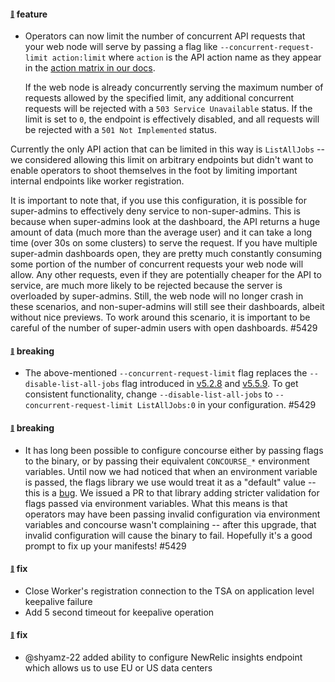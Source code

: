 #### <sub><sup><a name="5429" href="#5429">:link:</a></sup></sub> feature

* Operators can now limit the number of concurrent API requests that your web node will serve by passing a flag like `--concurrent-request-limit action:limit` where `action` is the API action name as they appear in the [action matrix in our docs](https://concourse-ci.org/user-roles.html#action-matrix).

  If the web node is already concurrently serving the maximum number of requests allowed by the specified limit, any additional concurrent requests will be rejected with a `503 Service Unavailable` status. If the limit is set to `0`, the endpoint is effectively disabled, and all requests will be rejected with a `501 Not Implemented` status.

Currently the only API action that can be limited in this way is `ListAllJobs` -- we considered allowing this limit on arbitrary endpoints but didn't want to enable operators to shoot themselves in the foot by limiting important internal endpoints like worker registration.

  It is important to note that, if you use this configuration, it is possible for super-admins to effectively deny service to non-super-admins. This is because when super-admins look at the dashboard, the API returns a huge amount of data (much more than the average user) and it can take a long time (over 30s on some clusters) to serve the request. If you have multiple super-admin dashboards open, they are pretty much constantly consuming some portion of the number of concurrent requests your web node will allow. Any other requests, even if they are potentially cheaper for the API to service, are much more likely to be rejected because the server is overloaded by super-admins. Still, the web node will no longer crash in these scenarios, and non-super-admins will still see their dashboards, albeit without nice previews. To work around this scenario, it is important to be careful of the number of super-admin users with open dashboards. #5429

#### <sub><sup><a name="remove-disable-list-all-jobs" href="#remove-disable-list-all-jobs">:link:</a></sup></sub> breaking

* The above-mentioned `--concurrent-request-limit` flag replaces the `--disable-list-all-jobs` flag introduced in [v5.2.8](https://github.com/concourse/concourse/releases/tag/v5.2.8) and [v5.5.9](https://github.com/concourse/concourse/releases/tag/v5.5.9#5340). To get consistent functionality, change `--disable-list-all-jobs` to `--concurrent-request-limit ListAllJobs:0` in your configuration. #5429

#### <sub><sup><a name="strict-env-vars" href="#strict-env-vars">:link:</a></sup></sub> breaking

* It has long been possible to configure concourse either by passing flags to the binary, or by passing their equivalent `CONCOURSE_*` environment variables. Until now we had noticed that when an environment variable is passed, the flags library we use would treat it as a "default" value -- this is a [bug](https://github.com/jessevdk/go-flags/issues/329). We issued a PR to that library adding stricter validation for flags passed via environment variables. What this means is that operators may have been passing invalid configuration via environment variables and concourse wasn't complaining -- after this upgrade, that invalid configuration will cause the binary to fail. Hopefully it's a good prompt to fix up your manifests! #5429

#### <sub><sup><a name="5082" href="#5082">:link:</a></sup></sub> fix

* Close Worker's registration connection to the TSA on application level keepalive failure
* Add 5 second timeout for keepalive operation

#### <sub><sup><a name="5452" href="#4081">:link:</a></sup></sub> fix

* @shyamz-22 added ability to configure NewRelic insights endpoint which allows us to use EU or US data centers